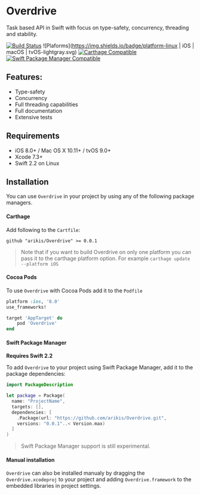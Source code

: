 # Overdrive
Task based API in Swift with focus on type-safety, concurrency, threading and stability.

[![Build Status](https://travis-ci.org/arikis/Overdrive.svg?branch=master)](https://travis-ci.org/arikis/Overdrive)
![Plaforms](https://img.shields.io/badge/platform-linux | iOS | macOS | tvOS-lightgray.svg)
[![Carthage Compatible](https://img.shields.io/badge/Carthage-compatible-4BC51D.svg?style=flat)](https://github.com/Carthage/Carthage)
[![Swift Package Manager Compatible](https://img.shields.io/badge/Swift%20Package%20Manager-Compatible-brightgreen.svg)](https://github.com/apple/swift-package-manager)

## Features:
* Type-safety
* Concurrency
* Full threading capabilities
* Full documentation
* Extensive tests

## Requirements

- iOS 8.0+ / Mac OS X 10.11+ / tvOS 9.0+ 
- Xcode 7.3+
- Swift 2.2 on Linux

## Installation
You can use `Overdrive` in your project by using any of the following package managers.

#### Carthage
Add following to the `Cartfile`:
```
github "arikis/Overdrive" >= 0.0.1
```
> Note that if you want to build Overdrive on only one platform you can pass it to the carthage platform option.
For example `carthage update --platform iOS`

#### Cocoa Pods
To use `Overdrive` with Cocoa Pods add it to the `Podfile`
```ruby
platform :ios, '8.0'
use_frameworks!

target 'AppTarget' do
    pod 'Overdrive'
end
```

#### Swift Package Manager

**Requires Swift 2.2**

To add `Overdrive` to your project using Swift Package Manager, add it to the package dependencies:
```swift
import PackageDescription

let package = Package(
  name: "ProjectName",
  targets: [],
  dependencies: [
    .Package(url: "https://github.com/arikis/Overdrive.git", 
    versions: "0.0.1"..< Version.max)
  ]
)
```

> Swift Package Manager support is still experimental.

#### Manual installation
`Overdrive` can also be installed manualy by dragging the `Overdrive.xcodeproj` to your project and adding `Overdrive.framework` to the embedded libraries in project settings.